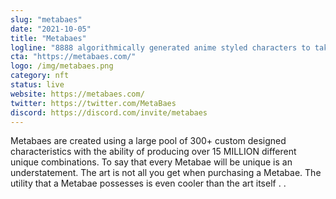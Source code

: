 ```yaml
---
slug: "metabaes"
date: "2021-10-05"
title: "Metabaes"
logline: "8888 algorithmically generated anime styled characters to take part in our anime episodes."
cta: "https://metabaes.com/"
logo: /img/metabaes.png
category: nft
status: live
website: https://metabaes.com/
twitter: https://twitter.com/MetaBaes
discord: https://discord.com/invite/metabaes
---
```


Metabaes are created using a large pool of 300+ custom designed characteristics with the ability of producing over 15 MILLION different unique combinations. To say that every Metabae will be unique is an understatement. The art is not all you get when purchasing a Metabae. The utility that a Metabae possesses is even cooler than the art itself . . 
